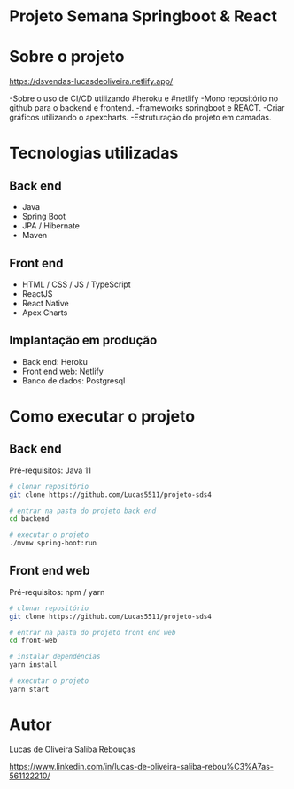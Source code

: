 # Projeto Semana Springboot & React

# Sobre o projeto

https://dsvendas-lucasdeoliveira.netlify.app/


-Sobre o uso de CI/CD utilizando #heroku e #netlify
-Mono repositório no github para o backend e frontend.
-frameworks springboot e REACT.
-Criar gráficos utilizando o apexcharts.
-Estruturação do projeto em camadas.



# Tecnologias utilizadas
## Back end
- Java
- Spring Boot
- JPA / Hibernate
- Maven

## Front end

- HTML / CSS / JS / TypeScript
- ReactJS
- React Native
- Apex Charts

## Implantação em produção
- Back end: Heroku
- Front end web: Netlify
- Banco de dados: Postgresql

# Como executar o projeto

## Back end
Pré-requisitos: Java 11

```bash
# clonar repositório
git clone https://github.com/Lucas5511/projeto-sds4

# entrar na pasta do projeto back end
cd backend

# executar o projeto
./mvnw spring-boot:run
```

## Front end web
Pré-requisitos: npm / yarn

```bash
# clonar repositório
git clone https://github.com/Lucas5511/projeto-sds4

# entrar na pasta do projeto front end web
cd front-web

# instalar dependências
yarn install

# executar o projeto
yarn start
```

# Autor

Lucas de Oliveira Saliba Rebouças

https://www.linkedin.com/in/lucas-de-oliveira-saliba-rebou%C3%A7as-561122210/


